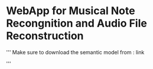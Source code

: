 # WebApp for Musical Note Recongnition and Audio File Reconstruction

'''
Make sure to download the semantic model from : link

'''

